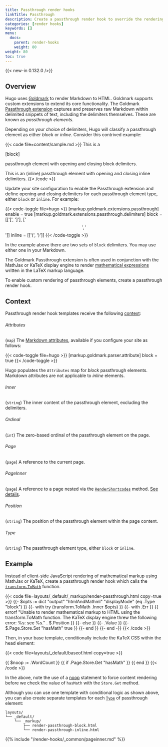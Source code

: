 ```yaml
---
title: Passthrough render hooks
linkTitle: Passthrough
description: Create a passthrough render hook to override the rendering of text snippets captured by the Goldmark Passthrough extension.
categories: [render hooks]
keywords: []
menu:
  docs:
    parent: render-hooks
    weight: 80
weight: 80
toc: true
---
```


{{< new-in 0.132.0 />}}

## Overview

Hugo uses [Goldmark] to render Markdown to HTML. Goldmark supports custom extensions to extend its core functionality. The Goldmark [Passthrough extension] captures and preserves raw Markdown within delimited snippets of text, including the delimiters themselves. These are known as _passthrough elements_.

[Goldmark]: https://github.com/yuin/goldmark
[passthrough extension]: /getting-started/configuration-markup/#passthrough

Depending on your choice of delimiters, Hugo will classify a passthrough element as either _block_ or _inline_. Consider this contrived example:

{{< code file=content/sample.md >}}
This is a

\[block\]

passthrough element with opening and closing block delimiters.

This is an \(inline\) passthrough element with opening and closing inline delimiters.
{{< /code >}}

Update your site configuration to enable the Passthrough extension and define opening and closing delimiters for each passthrough element type, either `block` or `inline`. For example:

{{< code-toggle file=hugo >}}
[markup.goldmark.extensions.passthrough]
enable = true
[markup.goldmark.extensions.passthrough.delimiters]
block = [['\[', '\]'], ['$$', '$$']]
inline = [['\(', '\)']]
{{< /code-toggle >}}

In the example above there are two sets of `block` delimiters. You may use either one in your Markdown.

The Goldmark Passthrough extension is often used in conjunction with the MathJax or KaTeX display engine to render [mathematical expressions] written in the LaTeX markup language.

[mathematical expressions]: /content-management/mathematics/

To enable custom rendering of passthrough elements, create a passthrough render hook.

## Context

Passthrough render hook templates receive the following [context](g):

###### Attributes

(`map`) The [Markdown attributes], available if you configure your site as follows:

[Markdown attributes]: /content-management/markdown-attributes/

{{< code-toggle file=hugo >}}
[markup.goldmark.parser.attribute]
block = true
{{< /code-toggle >}}

Hugo populates the `Attributes` map for _block_ passthrough elements. Markdown attributes are not applicable to _inline_ elements.

###### Inner
(`string`) The inner content of the passthrough element, excluding the delimiters.

###### Ordinal

(`int`) The zero-based ordinal of the passthrough element on the page.

###### Page

(`page`) A reference to the current page.

###### PageInner

(`page`) A reference to a page nested via the [`RenderShortcodes`] method. [See details](#pageinner-details).

[`RenderShortcodes`]: /methods/page/rendershortcodes

###### Position

(`string`) The position of the passthrough element within the page content.

###### Type

(`string`) The passthrough element type, either `block` or `inline`.

## Example

Instead of client-side JavaScript rendering of mathematical markup using MathJax or KaTeX, create a passthrough render hook which calls the [`transform.ToMath`] function.

[`transform.ToMath`]: /functions/transform/tomath/

{{< code file=layouts/_default/_markup/render-passthrough.html copy=true >}}
{{- $opts := dict "output" "htmlAndMathml" "displayMode" (eq .Type "block") }}
{{- with try (transform.ToMath .Inner $opts) }}
  {{- with .Err }}
    {{ errorf "Unable to render mathematical markup to HTML using the transform.ToMath function. The KaTeX display engine threw the following error: %s: see %s." . $.Position }}
  {{- else }}
    {{- .Value }}
    {{- $.Page.Store.Set "hasMath" true }}
  {{- end }}
{{- end -}}
{{< /code >}}

Then, in your base template, conditionally include the KaTeX CSS within the head element:

{{< code file=layouts/_default/baseof.html copy=true >}}
<head>
  {{ $noop := .WordCount }}
  {{ if .Page.Store.Get "hasMath" }}
    <link href="https://cdn.jsdelivr.net/npm/katex@0.16.21/dist/katex.min.css" rel="stylesheet">
  {{ end }}
</head>
{{< /code >}}

In the above, note the use of a [noop](g) statement to force content rendering before we check the value of `hasMath` with the `Store.Get` method.

Although you can use one template with conditional logic as shown above, you can also create separate templates for each [`Type`](#type) of passthrough element:

```text
layouts/
└── _default/
    └── _markup/
        ├── render-passthrough-block.html
        └── render-passthrough-inline.html
```

{{% include "/render-hooks/_common/pageinner.md" %}}

